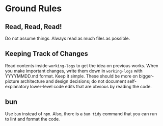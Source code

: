 # Ground Rules

## Read, Read, Read!

Do not assume things. Always read as much files as possible.

## Keeping Track of Changes

Read contents inside `working-logs` to get the idea on previous works.
When you make important changes, write them down in `working-logs` with YYYYMMDD.md format. Keep it simple. These should be more on bigger-picture architecture and design decisions; do not document self-explanatory lower-level code edits that are obvious by reading the code.

## bun

Use `bun` instead of `npm`. Also, there is a `bun tidy` command that you can run to lint and format the code.
